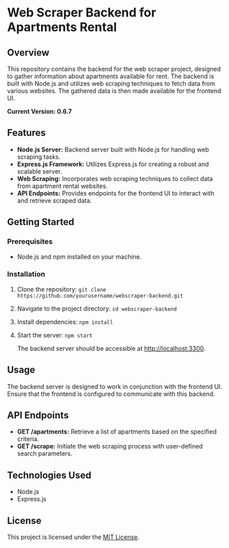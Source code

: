 # Web Scraper Backend for Apartments Rental

## Overview

This repository contains the backend for the web scraper project, designed to gather information about apartments available for rent. The backend is built with Node.js and utilizes web scraping techniques to fetch data from various websites. The gathered data is then made available for the frontend UI.

**Current Version: 0.6.7**

## Features

- **Node.js Server:** Backend server built with Node.js for handling web scraping tasks.
- **Express.js Framework:** Utilizes Express.js for creating a robust and scalable server.
- **Web Scraping:** Incorporates web scraping techniques to collect data from apartment rental websites.
- **API Endpoints:** Provides endpoints for the frontend UI to interact with and retrieve scraped data.

## Getting Started

### Prerequisites

- Node.js and npm installed on your machine.

### Installation

1. Clone the repository: `git clone https://github.com/yourusername/webscraper-backend.git`
2. Navigate to the project directory: `cd webscraper-backend`
3. Install dependencies: `npm install`
4. Start the server: `npm start`

   The backend server should be accessible at [http://localhost:3300](http://localhost:3300).

## Usage

The backend server is designed to work in conjunction with the frontend UI. Ensure that the frontend is configured to communicate with this backend.

## API Endpoints

- **GET /apartments:** Retrieve a list of apartments based on the specified criteria.
- **GET /scrape:** Initiate the web scraping process with user-defined search parameters.

## Technologies Used

- Node.js
- Express.js

## License

This project is licensed under the [MIT License](LICENSE).
